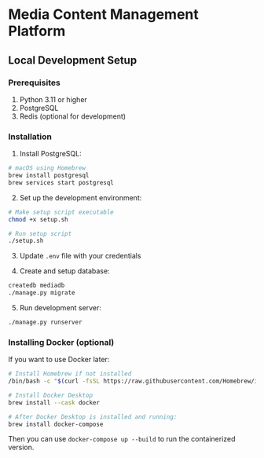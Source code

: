 # Media Content Management Platform

## Local Development Setup

### Prerequisites

1. Python 3.11 or higher
2. PostgreSQL
3. Redis (optional for development)

### Installation

1. Install PostgreSQL:
```bash
# macOS using Homebrew
brew install postgresql
brew services start postgresql
```

2. Set up the development environment:
```bash
# Make setup script executable
chmod +x setup.sh

# Run setup script
./setup.sh
```

3. Update `.env` file with your credentials

4. Create and setup database:
```bash
createdb mediadb
./manage.py migrate
```

5. Run development server:
```bash
./manage.py runserver
```

### Installing Docker (optional)

If you want to use Docker later:

```bash
# Install Homebrew if not installed
/bin/bash -c "$(curl -fsSL https://raw.githubusercontent.com/Homebrew/install/HEAD/install.sh)"

# Install Docker Desktop
brew install --cask docker

# After Docker Desktop is installed and running:
brew install docker-compose
```

Then you can use `docker-compose up --build` to run the containerized version.
